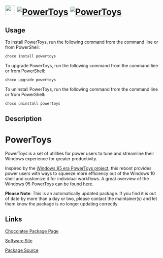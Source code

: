 ﻿# <img src="https://cdn.jsdelivr.net/gh/mkevenaar/chocolatey-packages@783a3b629ad9948830e24567739a7a884537d9a4/icons/powertoys.png" width="32" height="32"/> [![PowerToys](https://img.shields.io/chocolatey/v/powertoys.svg?label=PowerToys)](https://chocolatey.org/packages/powertoys) [![PowerToys](https://img.shields.io/chocolatey/dt/powertoys.svg)](https://chocolatey.org/packages/powertoys)

## Usage
To install PowerToys, run the following command from the command line or from PowerShell:
```powershell
choco install powertoys
```

To upgrade PowerToys, run the following command from the command line or from PowerShell:
```powershell
choco upgrade powertoys
```

To uninstall PowerToys, run the following command from the command line or from PowerShell:
```powershell
choco uninstall powertoys
```

## Description
# PowerToys

PowerToys is a set of utilities for power users to tune and streamline their Windows experience for greater productivity.

Inspired by the [Windows 95 era PowerToys project](https://en.wikipedia.org/wiki/Microsoft_PowerToys), this reboot provides power users with ways to squeeze more efficiency out of the Windows 10 shell and customize it for individual workflows.  A great overview of the Windows 95 PowerToys can be found [here](https://socket3.wordpress.com/2016/10/22/using-windows-95-powertoys/).

**Please Note**: This is an automatically updated package. If you find it is
out of date by more than a day or two, please contact the maintainer(s) and
let them know the package is no longer updating correctly.


## Links
[Chocolatey Package Page](https://chocolatey.org/packages/powertoys)

[Software Site](https://github.com/microsoft/PowerToys)

[Package Source](https://github.com/mkevenaar/chocolatey-packages/tree/master/automatic/powertoys)

